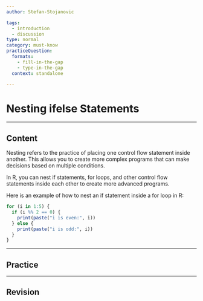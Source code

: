 ```yaml
---
author: Stefan-Stojanovic

tags:
  - introduction
  - discussion
type: normal
category: must-know
practiceQuestion:
  formats:
    - fill-in-the-gap
    - type-in-the-gap
  context: standalone

---
```


# Nesting ifelse Statements

---

## Content

Nesting refers to the practice of placing one control flow statement inside another. This allows you to create more complex programs that can make decisions based on multiple conditions.

In R, you can nest if statements, for loops, and other control flow statements inside each other to create more advanced programs.

Here is an example of how to nest an if statement inside a for loop in R:
```r
for (i in 1:5) {
  if (i %% 2 == 0) {
    print(paste("i is even:", i))
  } else {
    print(paste("i is odd:", i))
  }
}
```






---
## Practice


---
## Revision
